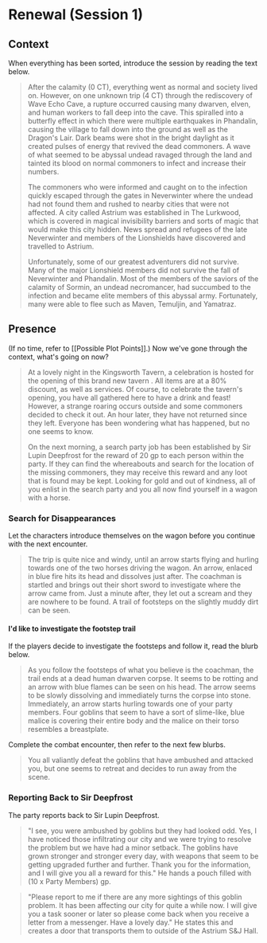 # Renewal (Session 1)
## Context
When everything has been sorted, introduce the session by reading the text below.
> After the calamity (0 CT), everything went as normal and society lived on. However, on one unknown trip (4 CT) through the rediscovery of Wave Echo Cave, a rupture occurred causing many dwarven, elven, and human workers to fall deep into the cave. This spiralled into a butterfly effect in which there were multiple earthquakes in Phandalin, causing the village to fall down into the ground as well as the Dragon's Lair. Dark beams were shot in the bright daylight as it created pulses of energy that revived the dead commoners. A wave of what seemed to be abyssal undead ravaged through the land and tainted its blood on normal commoners to infect and increase their numbers.
> 
> The commoners who were informed and caught on to the infection quickly escaped through the gates in Neverwinter where the undead had not found them and rushed to nearby cities that were not affected. A city called Astrium was established in The Lurkwood, which is covered in magical invisibility barriers and sorts of magic that would make this city hidden. News spread and refugees of the late Neverwinter and members of the Lionshields have discovered and travelled to Astrium.
> 
> Unfortunately, some of our greatest adventurers did not survive. Many of the major Lionshield members did not survive the fall of Neverwinter and Phandalin. Most of the members of the saviors of the calamity of Sormin, an undead necromancer, had succumbed to the infection and became elite members of this abyssal army. Fortunately, many were able to flee such as Maven, Temuljin, and Yamatraz.

## Presence
(If no time, refer to [[Possible Plot Points]].)
Now we've gone through the context, what's going on now?

> At a lovely night in the Kingsworth Tavern, a celebration is hosted for the opening of this brand new tavern . All items are at a 80% discount, as well as services. Of course, to celebrate the tavern's opening, you have all gathered here to have a drink and feast! However, a strange roaring occurs outside and some commoners decided to check it out. An hour later, they have not returned since they left. Everyone has been wondering what has happened, but no one seems to know.
> 
> On the next morning, a search party job has been established by Sir Lupin Deepfrost for the reward of 20 gp to each person within the party. If they can find the whereabouts and search for the location of the missing commoners, they may receive this reward and any loot that is found may be kept. Looking for gold and out of kindness, all of you enlist in the search party and you all now find yourself in a wagon with a horse.

### Search for Disappearances
Let the characters introduce themselves on the wagon before you continue with the next encounter.

> The trip is quite nice and windy, until an arrow starts flying and hurling towards one of the two horses driving the wagon. An arrow, enlaced in blue fire hits its head and dissolves just after. The coachman is startled and brings out their short sword to investigate where the arrow came from. Just a minute after, they let out a scream and they are nowhere to be found. A trail of footsteps on the slightly muddy dirt can be seen.

#### I'd like to investigate the footstep trail
If the players decide to investigate the footsteps and follow it, read the blurb below.

> As you follow the footsteps of what you believe is the coachman, the trail ends at a dead human dwarven corpse. It seems to be rotting and an arrow with blue flames can be seen on his head. The arrow seems to be slowly dissolving and immediately turns the corpse into stone. Immediately, an arrow starts hurling towards one of your party members. Four goblins that seem to have a sort of slime-like, blue malice is covering their entire body and the malice on their torso resembles a breastplate.

Complete the combat encounter, then refer to the next few blurbs.

> You all valiantly defeat the goblins that have ambushed and attacked you, but one seems to retreat and decides to run away from the scene.

### Reporting Back to Sir Deepfrost
The party reports back to Sir Lupin Deepfrost.

> "I see, you were ambushed by goblins but they had looked odd. Yes, I have noticed those infiltrating our city and we were trying to resolve the problem but we have had a minor setback. The goblins have grown stronger and stronger every day, with weapons that seem to be getting upgraded further and further. Thank you for the information, and I will give you all a reward for this." He hands a pouch filled with (10 x Party Members) gp.

> "Please report to me if there are any more sightings of this goblin problem. It has been affecting our city for quite a while now. I will give you a task sooner or later so please come back when you receive a letter from a messenger. Have a lovely day." He states this and creates a door that transports them to outside of the Astrium S&J Hall.